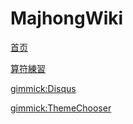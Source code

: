 # MajhongWiki

[首页](index.md)

[算符練習](fupractice.html)

[gimmick:Disqus](lietxia)

[gimmick:ThemeChooser](更改主题)